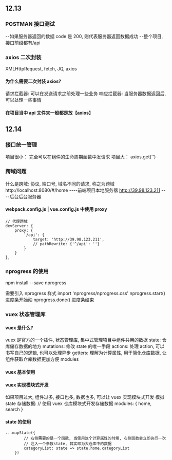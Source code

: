 ## 12.13

### POSTMAN 接口测试

--如果服务器返回的数据 code 是 200, 则代表服务器返回数据成功
--整个项目,接口前缀都有/api

### axios 二次封装

XMLHttpRequest, fetch, JQ, axios

#### 为什么需要二次封装 axios?

请求拦截器:
可以在发送请求之前处理一些业务
响应拦截器:
当服务器数据返回后, 可以处理一些事情

#### 在项目当中 api 文件夹一般都是放【axios】

## 12.14

### 接口统一管理

项目很小： 完全可以在组件的生命周期函数中发请求
项目大： axios.get('')

### 跨域问题

什么是跨域: 协议, 端口号, 域名不同的请求, 称之为跨域
http://localhost:8080/#/home ----前端项目本地服务器
http://39.98.123.211 ----后台后台服务器

#### webpack.config.js | vue.config.js 中使用 proxy

    // 代理跨域
    devServer: {
        proxy: {
            '/api': {
                target: 'http://39.98.123.211',
                // pathRewrite: {'^/api': ''}
            }
        }
    },

### nprogress 的使用

npm install --save nprogress

需要引入 nprogress 样式 import 'nprogress/nprogress.css'
nprogress.start() 进度条开始动
nprogress.done() 进度条结束

### vuex 状态管理库

#### vuex 是什么?

vuex 是官方的一个插件, 状态管理库, 集中式管理项目中组件共用的数据
state: 仓库储存数据的地方
mutations: 修改 state 的唯一手段
actions: 处理 action, 可以书写自己的逻辑, 也可以处理异步
getters: 理解为计算属性, 用于简化仓库数据, 让组件获取仓库数据更加方便
modules

#### vuex 基本使用

#### vuex 实现模块式开发

如果项目过大, 组件过多, 接口也多, 数据也多, 可以让 vuex 实现模块式开发
模拟 state 存储数据:
// 使用 vuex 仓库模块式开发存储数据
modules: {
home,
search
}

#### state 的使用

    ...mapState({
            // 右侧需要的是一个函数, 当使用这个计算属性的时候, 右侧函数会立即执行一次
            // 注入一个参数state, 其实即为大仓库中的数据
            categoryList: state => state.home.categoryList
        })
